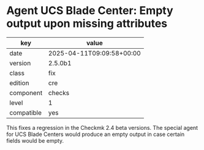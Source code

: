 [//]: # (werk v2)
# Agent UCS Blade Center: Empty output upon missing attributes

key        | value
---------- | ---
date       | 2025-04-11T09:09:58+00:00
version    | 2.5.0b1
class      | fix
edition    | cre
component  | checks
level      | 1
compatible | yes

This fixes a regression in the Checkmk 2.4 beta versions.
The special agent for UCS Blade Centers would produce an empty output in case certain fields would be empty.
